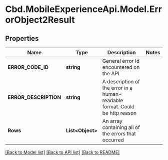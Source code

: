 # Cbd.MobileExperienceApi.Model.ErrorObject2Result

## Properties

Name | Type | Description | Notes
------------ | ------------- | ------------- | -------------
**ERROR_CODE_ID** | **string** | General error Id encountered on the API | 
**ERROR_DESCRIPTION** | **string** | A description of the error in a human-readable format. Could be http reason | 
**Rows** | **List&lt;Object&gt;** | An array containing all of the errors that occurred | 

[[Back to Model list]](../README.md#documentation-for-models) [[Back to API list]](../README.md#documentation-for-api-endpoints) [[Back to README]](../README.md)

